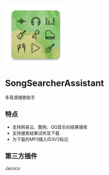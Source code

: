 <img src="https://github.com/popopou/SongSearcherAssistant/blob/master/static/logo.png" width="200"/>

# SongSearcherAssistant
多音源搜歌助手

## 特点

- 支持网易云、酷狗、QQ音乐的结果搜索
- 支持搜索结果试听及下载
- 为下载的MP3插入ID3V2标记

## 第三方插件
Jacoco

